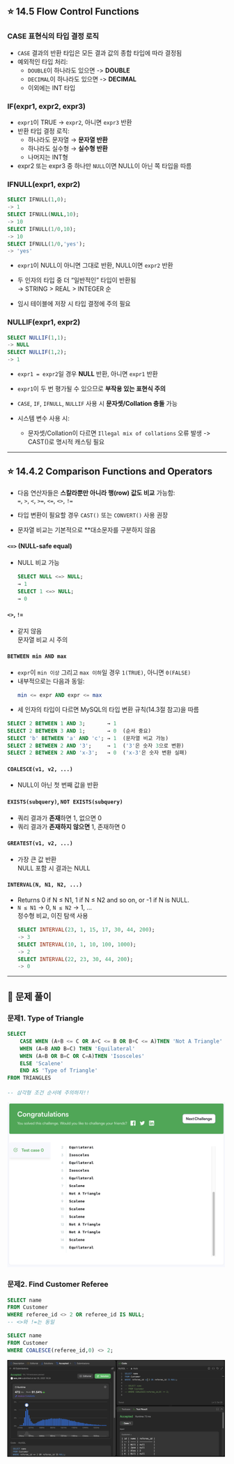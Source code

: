 ## ⭐️ 14.5 Flow Control Functions   

### CASE 표현식의 타입 결정 로직

- `CASE` 결과의 반환 타입은 모든 결과 값의 종합 타입에 따라 결정됨
- 예외적인 타입 처리:
  - `DOUBLE`이 하나라도 있으면 -> **DOUBLE**
  - `DECIMAL`이 하나라도 있으면 -> **DECIMAL**
  - 이외에는 INT 타입

### IF(expr1, expr2, expr3)

- `expr1`이 TRUE -> `expr2`, 아니면 `expr3` 반환
- 반환 타입 결정 로직:
  - 하나라도 문자열 → **문자열 반환**
  - 하나라도 실수형 → **실수형 반환**
  - 나머지는 INT형
- expr2 또는 expr3 중 하나만 `NULL`이면 NULL이 아닌 쪽 타입을 따름

### IFNULL(expr1, expr2)
```sql
SELECT IFNULL(1,0);
-> 1
SELECT IFNULL(NULL,10);
-> 10
SELECT IFNULL(1/0,10);
-> 10
SELECT IFNULL(1/0,'yes');
-> 'yes'
```

- `expr1`이 NULL이 아니면 그대로 반환, NULL이면 `expr2` 반환
- 두 인자의 타입 중 더 “일반적인” 타입이 반환됨  
  → STRING > REAL > INTEGER 순

- 임시 테이블에 저장 시 타입 결정에 주의 필요

### NULLIF(expr1, expr2)
  ```sql
  SELECT NULLIF(1,1);
  -> NULL
  SELECT NULLIF(1,2);
  -> 1
  ```
- `expr1 = expr2`일 경우 **NULL** 반환, 아니면 `expr1` 반환
- `expr1`이 두 번 평가될 수 있으므로 **부작용 있는 표현식 주의**   

- `CASE`, `IF`, `IFNULL`, `NULLIF` 사용 시 **문자셋/Collation 충돌** 가능
- 시스템 변수 사용 시:
  - 문자셋/Collation이 다르면 `Illegal mix of collations` 오류 발생 -> CAST()로 명시적 캐스팅 필요

---

## ⭐️ 14.4.2 Comparison Functions and Operators 

- 다음 연산자들은 **스칼라뿐만 아니라 행(row) 값도 비교** 가능함:  
  `=`, `>`, `<`, `>=`, `<=`, `<>`, `!=`

- 타입 변환이 필요할 경우 `CAST()` 또는 `CONVERT()` 사용 권장

- 문자열 비교는 기본적으로 **대소문자를 구분하지 않음

#### `<=>` (NULL-safe equal)

- NULL 비교 가능  
  ```sql
  SELECT NULL <=> NULL;
  → 1
  SELECT 1 <=> NULL;
  → 0
  ```

#### `<>`, `!=`

- 같지 않음  
  문자열 비교 시 주의

#### `BETWEEN min AND max`

- `expr`이 `min 이상` 그리고 `max 이하`일 경우 `1(TRUE)`, 아니면 `0(FALSE)`
- 내부적으로는 다음과 동일:
  ```sql
  min <= expr AND expr <= max
  ```
- 세 인자의 타입이 다르면 MySQL의 타입 변환 규칙(14.3절 참고)을 따름

```sql
SELECT 2 BETWEEN 1 AND 3;       → 1
SELECT 2 BETWEEN 3 AND 1;       → 0  (순서 중요)
SELECT 'b' BETWEEN 'a' AND 'c'; → 1  (문자열 비교 가능)
SELECT 2 BETWEEN 2 AND '3';     → 1  ('3'은 숫자 3으로 변환)
SELECT 2 BETWEEN 2 AND 'x-3';   → 0  ('x-3'은 숫자 변환 실패)
```

#### `COALESCE(v1, v2, ...)`   
- NULL이 아닌 첫 번째 값을 반환

#### `EXISTS(subquery)`, `NOT EXISTS(subquery)`

- 쿼리 결과가 **존재**하면 1, 없으면 0   
- 쿼리 결과가 **존재하지 않으면** 1, 존재하면 0

#### `GREATEST(v1, v2, ...)`

- 가장 큰 값 반환  
  NULL 포함 시 결과는 NULL

#### `INTERVAL(N, N1, N2, ...)`
- Returns 0 if N ≤ N1, 1 if N ≤ N2 and so on, or -1 if N is NULL.   
- `N ≤ N1` → 0, `N ≤ N2` → 1, ...  
  정수형 비교, 이진 탐색 사용   
  ```sql
  SELECT INTERVAL(23, 1, 15, 17, 30, 44, 200);
  -> 3
  SELECT INTERVAL(10, 1, 10, 100, 1000);
  -> 2
  SELECT INTERVAL(22, 23, 30, 44, 200);
  -> 0
  ```

---
## 📝 문제 풀이
### 문제1. Type of Triangle   
```sql
SELECT
    CASE WHEN (A+B <= C OR A+C <= B OR B+C <= A)THEN 'Not A Triangle'
    WHEN (A=B AND B=C) THEN 'Equilateral'
    WHEN (A=B OR B=C OR C=A)THEN 'Isosceles'
    ELSE 'Scalene'
    END AS 'Type of Triangle'
FROM TRIANGLES

-- 삼각형 조건 순서에 주의하자!!
```
<img src="./image/week3_1.png" width="500"/>

### 문제2. Find Customer Referee   
```sql
SELECT name 
FROM Customer
WHERE referee_id <> 2 OR referee_id IS NULL;
-- <>와 !=는 동일
```
```sql
SELECT name
FROM Customer
WHERE COALESCE(referee_id,0) <> 2;
```
<img src="./image/week3_2.png" width="500"/>
